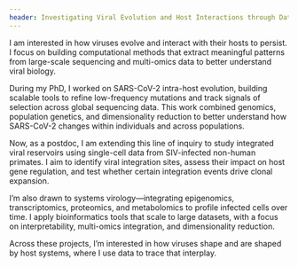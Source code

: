 ```yaml
---
header: Investigating Viral Evolution and Host Interactions through Data
---
```


I am interested in how viruses evolve and interact with their hosts to persist. I focus on building computational methods that extract meaningful patterns from large-scale sequencing and multi-omics data to better understand viral biology.

During my PhD, I worked on SARS-CoV-2 intra-host evolution, building scalable tools to refine low-frequency mutations and track signals of selection across global sequencing data. This work combined genomics, population genetics, and dimensionality reduction to better understand how SARS-CoV-2 changes within individuals and across populations.

Now, as a postdoc, I am extending this line of inquiry to study integrated viral reservoirs using single-cell data from SIV-infected non-human primates. I aim to identify viral integration sites, assess their impact on host gene regulation, and test whether certain integration events drive clonal expansion.

I’m also drawn to systems virology—integrating epigenomics, transcriptomics, proteomics, and metabolomics to profile infected cells over time. I apply bioinformatics tools that scale to large datasets, with a focus on interpretability, multi-omics integration, and dimensionality reduction.

Across these projects, I’m interested in how viruses shape and are shaped by host systems, where I use data to trace that interplay.
